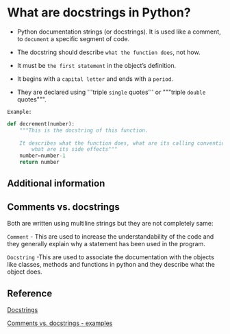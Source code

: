 # What are docstrings in Python?

* Python documentation strings (or docstrings). It is used like a comment, to `document` a specific segment of code.

* The docstring should describe `what the function does`, not how.

* It must be `the first statement` in the object’s definition.
  
* It begins with a `capital letter` and ends with a `period`.

* They are declared using '''triple `single` quotes''' or """triple `double` quotes""".

`Example:`

```python
def decrement(number):
    """This is the docstring of this function.
    
    It describes what the function does, what are its calling conventions and
        what are its side effects"""
    number=number-1
    return number
```

## Additional information

## Comments vs. docstrings

Both are written using multiline strings but they are not completely same:

`Comment` - This are used to increase the understandability of the code and they generally explain why a statement has been used in the program.

`Docstring` -This are used to associate the documentation with the objects like classes, methods and functions in python and they describe what the object does.

## Reference

[Docstrings](https://www.geeksforgeeks.org/python-docstrings/)

[Comments vs. docstrings - examples](https://www.pythonforbeginners.com/comments/difference-between-comments-and-docstrings-in-python)
